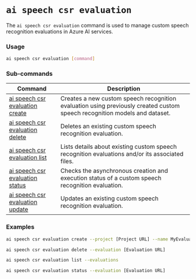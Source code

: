 # `ai speech csr evaluation`

The `ai speech csr evaluation` command is used to manage custom speech recognition evaluations in Azure AI services.

### Usage

``` bash
ai speech csr evaluation [command]
```

### Sub-commands

| Command | Description |
|---------|-------------|
| [ai speech csr evaluation create](./create.md) | Creates a new custom speech recognition evaluation using previously created custom speech recognition models and dataset. |
| [ai speech csr evaluation delete](./delete.md) | Deletes an existing custom speech recognition evaluation. |
| [ai speech csr evaluation list](./list.md) | Lists details about existing custom speech recognition evaluations and/or its associated files. |
| [ai speech csr evaluation status](./status.md) | Checks the asynchronous creation and execution status of a custom speech recognition evaluation. |
| [ai speech csr evaluation update](./update.md) | Updates an existing custom speech recognition evaluation. |

### Examples

``` bash title="Create a new evaluation using specific models and dataset"
ai speech csr evaluation create --project [Project URL] --name MyEvaluation --model1 [Model1 URL] --model2 [Model2 URL] --dataset [Dataset URL] --language en-US --description "Test evaluation"
```

``` bash title="Delete an existing evaluation"
ai speech csr evaluation delete --evaluation [Evaluation URL]
```

``` bash title="List all evaluations and their associated files"
ai speech csr evaluation list --evaluations
```

``` bash title="Check the status of a specific evaluation"
ai speech csr evaluation status --evaluation [Evaluation URL]
```
